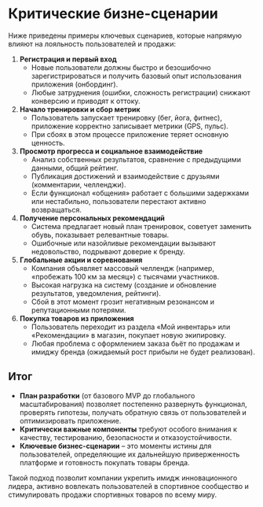 # Критические бизне-сценарии

Ниже приведены примеры ключевых сценариев, которые напрямую влияют на лояльность пользователей и продажи:

1. **Регистрация и первый вход**
   - Новые пользователи должны быстро и безошибочно зарегистрироваться и получить базовый опыт использования приложения (онбординг).
   - Любые затруднения (ошибки, сложность регистрации) снижают конверсию и приводят к оттоку.
2. **Начало тренировки и сбор метрик**
   - Пользователь запускает тренировку (бег, йога, фитнес), приложение корректно записывает метрики (GPS, пульс).
   - При сбоях в этом процессе приложение теряет основную ценность.
3. **Просмотр прогресса и социальное взаимодействие**
   - Анализ собственных результатов, сравнение с предыдущими данными, общий рейтинг.
   - Публикация достижений и взаимодействие с друзьями (комментарии, челленджи).
   - Если функционал «общения» работает с большими задержками или нестабильно, пользователи перестают активно возвращаться.
4. **Получение персональных рекомендаций**
   - Система предлагает новый план тренировок, советует заменить обувь, показывает релевантные товары.
   - Ошибочные или назойливые рекомендации вызывают недовольство, подрывают доверие к бренду.
5. **Глобальные акции и соревнования**
   - Компания объявляет массовый челлендж (например, «пробежать 100 км за месяц») с тысячами участников.
   - Высокая нагрузка на систему (создание и обновление результатов, уведомления, рейтинги).
   - Сбой в этот момент грозит негативным резонансом и репутационными потерями.
6. **Покупка товаров из приложения**
   - Пользователь переходит из раздела «Мой инвентарь» или «Рекомендации» в магазин, покупает новую экипировку.
   - Любая проблема с оформлением заказа бьёт по продажам и имиджу бренда (ожидаемый рост прибыли не будет реализован).

## Итог

- **План разработки** (от базового MVP до глобального масштабирования) позволяет постепенно развернуть функционал, проверять гипотезы, получать обратную связь от пользователей и оптимизировать приложение.
- **Критически важные компоненты** требуют особого внимания к качеству, тестированию, безопасности и отказоустойчивости.
- **Ключевые бизнес-сценарии** – это моменты истины для пользователей, определяющие их дальнейшую приверженность платформе и готовность покупать товары бренда.

Такой подход позволит компании укрепить имидж инновационного лидера, активно вовлекать пользователей в спортивное сообщество и стимулировать продажи спортивных товаров по всему миру.
